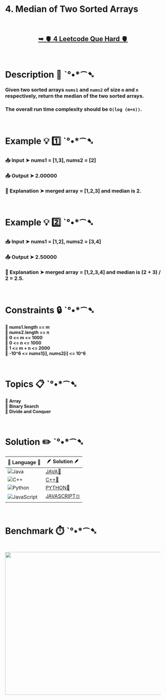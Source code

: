 # 4. Median of Two Sorted Arrays

</br>

<h2 align="center"> 

<a href="https://leetcode.com/problems/median-of-two-sorted-arrays/description/"><strong>➥ 🫀 4 Leetcode Que Hard 🫀 </strong></a>
</h2>

</br>

# Description 📜 ˋ°•*⁀➷

### Given two sorted arrays `nums1` and `nums2` of size `m` and `n` respectively, return the median of the two sorted arrays.

### The overall run time complexity should be `O(log (m+n))`.

</br>

# Example 💡 1️⃣ ˋ°•*⁀➷

  ### 📥 Input  ➤ nums1 = [1,3], nums2 = [2]

  ### 📤 Output  ➤  2.00000

  ### 🔦 Explanation  ➤  merged array = [1,2,3] and median is 2.

</br>

# Example 💡 2️⃣ ˋ°•*⁀➷

  ### 📥 Input ➤ nums1 = [1,2], nums2 = [3,4]

  ### 📤 Output  ➤ 2.50000

  ### 🔦 Explanation ➤ merged array = [1,2,3,4] and median is (2 + 3) / 2 = 2.5.

</br>

# Constraints 🔒 ˋ°•*⁀➷

🔹 **nums1.length == m** </br>
🔹 **nums2.length == n** </br>
🔹 **0 <= m <= 1000** </br>
🔹 **0 <= n <= 1000** </br>
🔹 **1 <= m + n <= 2000** </br>
🔹 **-10^6 <= nums1[i], nums2[i] <= 10^6** </br>

</br>

# Topics 📋 ˋ°•*⁀➷

🔸 **Array**  </br>
🔸 **Binary Search**  </br>
🔸 **Divide and Conquer**  </br>

</br>

# Solution ✏️ ˋ°•*⁀➷

| 📒 Language 📒  | 🪶 Solution 🪶 |
| ------------- | ------------- |
|  ![Java](https://img.shields.io/badge/java-%23ED8B00.svg?style=for-the-badge&logo=openjdk&logoColor=white)  | [JAVA🍁]() |
|  ![C++](https://img.shields.io/badge/c++-%2300599C.svg?style=for-the-badge&logo=c%2B%2B&logoColor=white)  | [C++🎲]()  |
|  ![Python](https://img.shields.io/badge/python-3670A0?style=for-the-badge&logo=python&logoColor=ffdd54)    | [PYTHON🍰]() |
| ![JavaScript](https://img.shields.io/badge/javascript-%23323330.svg?style=for-the-badge&logo=javascript&logoColor=%23F7DF1E)   | [JAVASCRIPT☃️]() |

</br>

# Benchmark ⏱️ ˋ°•*⁀➷

<h1  align="center" >

<img src ="" width = "700px" height="462px" />

</h1>
